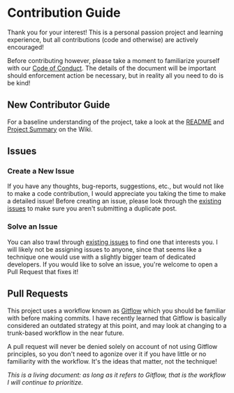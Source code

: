 # Contribution Guide

Thank you for your interest! This is a personal passion project and learning experience, but all contributions (code and otherwise) are actively encouraged! 

Before contributing however, please take a moment to familiarize yourself with our [Code of Conduct](./CODE_OF_CONDUCT.md). 
The details of the document will be important should enforcement action be necessary, but in reality all you need to do is be kind!

## New Contributor Guide

For a baseline understanding of the project, take a look at the [README](./README.md) and [Project Summary](https://github.com/noah-owens/Character-Forge/wiki#project-summary) 
on the Wiki.

## Issues

### Create a New Issue

If you have any thoughts, bug-reports, suggestions, etc., but would not like to make a code contribution, I would appreciate you taking the time to make a detailed issue!
Before creating an issue, please look through the [existing issues](https://github.com/noah-owens/Character-Forge/issues) to make sure you aren't submitting a duplicate
post.

### Solve an Issue

You can also trawl through [existing issues](https://github.com/noah-owens/Character-Forge/issues) to find one that interests you. I will likely not be assigning issues to anyone, 
since that seems like a technique one would use with a slightly bigger team of dedicated developers. If you would like to solve an issue, you're welcome to open a Pull Request
that fixes it!

## Pull Requests

This project uses a workflow known as [Gitflow](https://www.atlassian.com/git/tutorials/comparing-workflows/gitflow-workflow) 
which you should be familiar with before making commits. I have recently learned that Gitflow is basically considered an outdated strategy at this point, and may look at 
changing to a trunk-based workflow in the near future.

A pull request will never be denied solely on account of not using Gitflow principles, so you don't need to agonize over it if you have little
or no familiarity with the workflow. It's the ideas that matter, not the technique!

*This is a living document: as long as it refers to Gitflow, that is the workflow I will continue to prioritize.*
